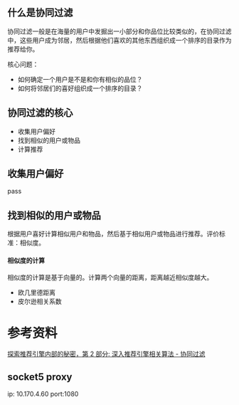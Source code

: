 ## 什么是协同过滤

协同过滤一般是在海量的用户中发掘出一小部分和你品位比较类似的，在协同过滤中，这些用户成为邻居，然后根据他们喜欢的其他东西组织成一个排序的目录作为推荐给你。

核心问题：

* 如何确定一个用户是不是和你有相似的品位？
* 如何将邻居们的喜好组织成一个排序的目录？

## 协同过滤的核心

* 收集用户偏好
* 找到相似的用户或物品
* 计算推荐

## 收集用户偏好

pass

## 找到相似的用户或物品

根据用户喜好计算相似用户和物品，然后基于相似用户或物品进行推荐。评价标准：相似度。

#### 相似度的计算

相似度的计算是基于向量的。计算两个向量的距离，距离越近相似度越大。

* 欧几里德距离
* 皮尔逊相关系数
# 参考资料

[探索推荐引擎内部的秘密，第 2 部分: 深入推荐引擎相关算法 - 协同过滤](https://www.ibm.com/developerworks/cn/web/1103_zhaoct_recommstudy2/)

## socket5 proxy

ip: 10.170.4.60 port:1080
